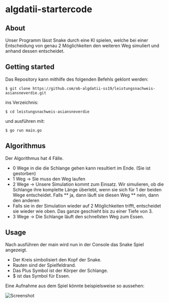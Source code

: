 # algdatii-startercode

## About

Unser Programm lässt Snake durch eine KI spielen, welche bei einer Entscheidung von genau 2 Möglichkeiten den weiteren Weg simuliert und anhand dessen entscheidet.

## Getting started

Das Repository kann mithilfe des folgenden Befehls geklont werden:

```
$ git clone https://github.com/ob-algdatii-ss19/leistungsnachweis-asiansneverdie.git
```

ins Verzeichnis:

```
$ cd leistungsnachweis-asiansneverdie
```

und ausführen mit:

```
$ go run main.go
```

## Algorithmus

Der Algorithmus hat 4 Fälle.
* 0 Wege in die die Schlange gehen kann resultiert im Ende. (Sie ist gestorben)
* 1 Weg -> Sie muss den Weg laufen
* 2 Wege -> Unsere Simulation kommt zum Einsatz. Wir simulieren, ob die Schlange ihre komplette Länge überlebt, wenn sie sich für 1 der beiden Wege entscheidet. Falls 
** ja, dann läuft sie diesen Weg
** nein, dann den anderen
* Falls sie in der Simulation wieder auf 2 Möglichkeiten trifft, entscheidet sie wieder wie oben. Das ganze geschieht bis zu einer Tiefe von 3.
* 3 Wege -> Die Schlange läuft den schnellsten Weg zum Essen.

## Usage

Nach ausführen der main wird nun in der Console das Snake Spiel angezeigt.

* Der Kreis simbolisiert den Kopf der Snake.
* Rauten sind der Spielfeldrand. 
* Das Plus Symbol ist der Körper der Schlange.
* $ ist das Symbol für Essen.

Eine Aufnahme aus dem Spiel könnte beispielsweise so aussehen:

![Screenshot](https://github.com/ob-algdatii-ss19/leistungsnachweis-asiansneverdie/tree/feature/readme/snake_game.png)
